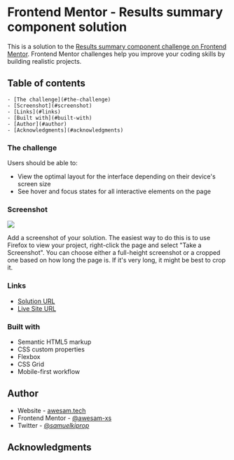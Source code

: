 # Frontend Mentor - Results summary component solution

This is a solution to the [Results summary component challenge on Frontend Mentor](https://www.frontendmentor.io/challenges/results-summary-component-CE_K6s0maV). Frontend Mentor challenges help you improve your coding skills by building realistic projects.

## Table of contents

    - [The challenge](#the-challenge)
    - [Screenshot](#screenshot)
    - [Links](#links)
    - [Built with](#built-with)
    - [Author](#author)
    - [Acknowledgments](#acknowledgments)

### The challenge

Users should be able to:

-   View the optimal layout for the interface depending on their device's screen size
-   See hover and focus states for all interactive elements on the page

### Screenshot

![](./screenshot.jpg)

Add a screenshot of your solution. The easiest way to do this is to use Firefox to view your project, right-click the page and select "Take a Screenshot". You can choose either a full-height screenshot or a cropped one based on how long the page is. If it's very long, it might be best to crop it.

### Links

-   [Solution URL](https://github.com/aweSAM-XS/Results-summary-component)
-   [Live Site URL](https://results-summary.netlify.app)

### Built with

-   Semantic HTML5 markup
-   CSS custom properties
-   Flexbox
-   CSS Grid
-   Mobile-first workflow

## Author

-   Website - [awesam.tech](https://awesam.tech)
-   Frontend Mentor - [@awesam-xs](https://www.frontendmentor.io/profile/awesam-xs)
-   Twitter - [@_samuelkiprop_](https://www.twitter.com/_samuelkiprop_)

## Acknowledgments
